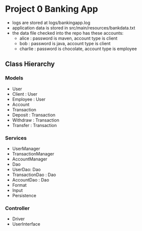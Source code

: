# Project 0 Banking App


- logs are stored at logs/bankingapp.log
- application data is stored in src/main/resources/bankdata.txt
- the data file checked into the repo has these accounts:
  - alice : password is maven, account type is client
  - bob : password is java, account type is client
  - charlie : password is chocolate, account type is employee
## Class Hierarchy

### Models

- User
- Client : User
- Employee : User
- Account
- Transaction
- Deposit : Transaction
- Withdraw : Transaction
- Transfer : Transaction

### Services
- UserManager
- TransactionManager
- AccountManager
- Dao
- UserDao: Dao
- TransactionDao : Dao
- AccountDao : Dao
- Format
- Input
- Persistence

### Controller
- Driver
- UserInterface